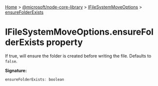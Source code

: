 [Home](./index) &gt; [@microsoft/node-core-library](./node-core-library.md) &gt; [IFileSystemMoveOptions](./node-core-library.ifilesystemmoveoptions.md) &gt; [ensureFolderExists](./node-core-library.ifilesystemmoveoptions.ensurefolderexists.md)

# IFileSystemMoveOptions.ensureFolderExists property

If true, will ensure the folder is created before writing the file. Defaults to `false`<!-- -->.

**Signature:**
```javascript
ensureFolderExists: boolean
```
